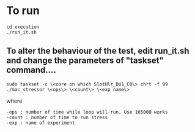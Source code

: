 
# To run
```
cd execution
./run_it.sh
```
## To alter the behaviour of the test, edit run_it.sh and change the parameters of "taskset" command....
```
sudo taskset -c \<core on which SlotHlr_DU1_C0\> chrt -f 99 ./mac_stressor \<ops\> \<count\> \<exp name\>
```
where 
```
-ops : number of time while loop will run. Use 165000 works 
-count : number of time to run stress
-exp : name of experiment 
```

